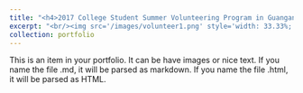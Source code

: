 ```yaml
---
title: "<h4>2017 College Student Summer Volunteering Program in Guangan</h4>"
excerpt: "<br/><img src='/images/volunteer1.png' style='width: 33.33%; height:50px' /><img src='/images/volunteer2.png' style='width: 33.33%; height:50px' /><img src='/images/volunteer3.png' style='width: 33.33%; height:50px' />"
collection: portfolio
---
```


This is an item in your portfolio. It can be have images or nice text. If you name the file .md, it will be parsed as markdown. If you name the file .html, it will be parsed as HTML. 
